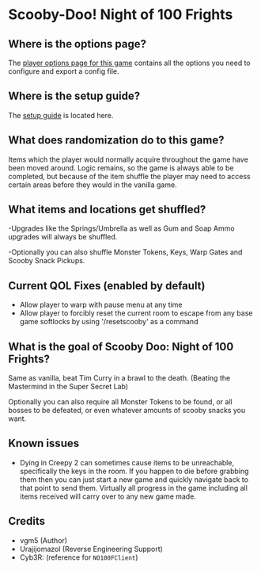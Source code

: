 # Scooby-Doo! Night of 100 Frights

## Where is the options page?

The [player options page for this game](../player-options) contains all the options you need to configure and export a
config file.

## Where is the setup guide?

The [setup guide](/tutorial/Scooby-Doo!%20Night%20of%20100%20Frights/setup/en) is located here.

## What does randomization do to this game?

Items which the player would normally acquire throughout the game have been moved around. Logic remains, so the game is
always able to be completed, but because of the item shuffle the player may need to access certain areas before they
would in the vanilla game.

## What items and locations get shuffled?

-Upgrades like the Springs/Umbrella as well as Gum and Soap Ammo upgrades will always be shuffled. 

-Optionally you can also shuffle Monster Tokens, Keys, Warp Gates and Scooby Snack Pickups.

## Current QOL Fixes (enabled by default)
- Allow player to warp with pause menu at any time
- Allow player to forcibly reset the current room to escape from any base game softlocks by using '/resetscooby' as a command

## What is the goal of Scooby Doo: Night of 100 Frights?

Same as vanilla, beat Tim Curry in a brawl to the death. (Beating the Mastermind in the Super Secret Lab)

Optionally you can also require all Monster Tokens to be found, or all bosses to be defeated, or even whatever amounts of scooby snacks you want.

## Known issues
- Dying in Creepy 2 can sometimes cause items to be unreachable, specifically the keys in the room.  If you happen to die before grabbing them
then you can just start a new game and quickly navigate back to that point to send them.  Virtually all progress in the game including all items received will carry over to any new game made.

## Credits

- vgm5 (Author)
- Urajijomazol (Reverse Engineering Support)
- Cyb3R: (reference for `NO100FClient`)

